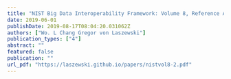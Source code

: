 ```yaml
---
title: "NIST Big Data Interoperability Framework: Volume 8, Reference Architecture Interfaces"
date: 2019-06-01
publishDate: 2019-08-17T08:04:20.031062Z
authors: ["Wo. L Chang Gregor von Laszewski"]
publication_types: ["4"]
abstract: ""
featured: false
publication: ""
url_pdf: "https://laszewski.github.io/papers/nistvol8-2.pdf"
---
```


